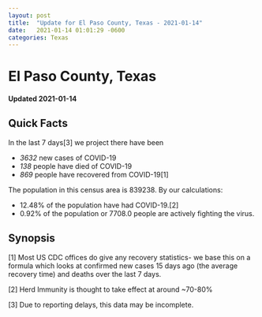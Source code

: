 ```yaml
---
layout: post
title:  "Update for El Paso County, Texas - 2021-01-14"
date:   2021-01-14 01:01:29 -0600
categories: Texas
---
```


# El Paso County, Texas
#### Updated 2021-01-14

## Quick Facts

In the last 7 days[3] we project there have been
- *3632* new cases of COVID-19
- *138* people have died of COVID-19
- *869* people have recovered from COVID-19[1]

The population in this census area is 839238. By our calculations:
- 12.48% of the population have had COVID-19.[2]
- 0.92% of the population or 7708.0 people are actively fighting the virus.

## Synopsis




[1] Most US CDC offices do give any recovery statistics- we base this on a formula which looks at confirmed new cases
15 days ago (the average recovery time) and deaths over the last 7 days.

[2] Herd Immunity is thought to take effect at around ~70-80%

[3] Due to reporting delays, this data may be incomplete.
 
    